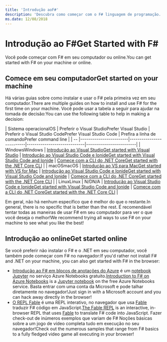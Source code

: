 ```yaml
---
title: 'Introdução aoF#'
description: 'Descubra como começar com o F# linguagem de programação.'
ms.date: 12/08/2018
---
```

# <a name="get-started-with-f"></a><span data-ttu-id="11404-103">Introdução ao F\#</span><span class="sxs-lookup"><span data-stu-id="11404-103">Get Started with F\#</span></span>

<span data-ttu-id="11404-104">Você pode começar com F# em seu computador ou online.</span><span class="sxs-lookup"><span data-stu-id="11404-104">You can get started with F# on your machine or online.</span></span>

## <a name="get-started-on-your-machine"></a><span data-ttu-id="11404-105">Comece em seu computador</span><span class="sxs-lookup"><span data-stu-id="11404-105">Get started on your machine</span></span>

<span data-ttu-id="11404-106">Há várias guias sobre como instalar e usar o F# pela primeira vez em seu computador.</span><span class="sxs-lookup"><span data-stu-id="11404-106">There are multiple guides on how to install and use F# for the first time on your machine.</span></span>  <span data-ttu-id="11404-107">Você pode usar a tabela a seguir para ajudar na tomada de decisão:</span><span class="sxs-lookup"><span data-stu-id="11404-107">You can use the following table to help in making a decision:</span></span>

| <span data-ttu-id="11404-108">Sistema operacional</span><span class="sxs-lookup"><span data-stu-id="11404-108">OS</span></span> | <span data-ttu-id="11404-109">Preferir o Visual Studio</span><span class="sxs-lookup"><span data-stu-id="11404-109">Prefer Visual Studio</span></span> | <span data-ttu-id="11404-110">Preferir o Visual Studio Code</span><span class="sxs-lookup"><span data-stu-id="11404-110">Prefer Visual Studio Code</span></span> | <span data-ttu-id="11404-111">Prefira a linha de comando</span><span class="sxs-lookup"><span data-stu-id="11404-111">Prefer command line</span></span> |
| -- |------------------------|--------------------------|-----------------------------|-------------------------|
| <span data-ttu-id="11404-112">Windows</span><span class="sxs-lookup"><span data-stu-id="11404-112">Windows</span></span> | [<span data-ttu-id="11404-113">Introdução ao Visual Studio</span><span class="sxs-lookup"><span data-stu-id="11404-113">Get started with Visual Studio</span></span>](get-started-visual-studio.md) | [<span data-ttu-id="11404-114">Introdução ao Visual Studio Code e Ionide</span><span class="sxs-lookup"><span data-stu-id="11404-114">Get started with Visual Studio Code and Ionide</span></span>](get-started-vscode.md) | [<span data-ttu-id="11404-115">Comece com a CLI do .NET Core</span><span class="sxs-lookup"><span data-stu-id="11404-115">Get started with the .NET Core CLI</span></span>](get-started-command-line.md) |
| <span data-ttu-id="11404-116">macOS</span><span class="sxs-lookup"><span data-stu-id="11404-116">macOS</span></span> | [<span data-ttu-id="11404-117">Introdução ao VS para Mac</span><span class="sxs-lookup"><span data-stu-id="11404-117">Get started with VS for Mac</span></span>](get-started-with-visual-studio-for-mac.md) | [<span data-ttu-id="11404-118">Introdução ao Visual Studio Code e Ionide</span><span class="sxs-lookup"><span data-stu-id="11404-118">Get started with Visual Studio Code and Ionide</span></span>](get-started-vscode.md) | [<span data-ttu-id="11404-119">Comece com a CLI do .NET Core</span><span class="sxs-lookup"><span data-stu-id="11404-119">Get started with the .NET Core CLI</span></span>](get-started-command-line.md) |
| <span data-ttu-id="11404-120">Linux</span><span class="sxs-lookup"><span data-stu-id="11404-120">Linux</span></span> | <span data-ttu-id="11404-121">N/D</span><span class="sxs-lookup"><span data-stu-id="11404-121">N/A</span></span> | [<span data-ttu-id="11404-122">Introdução ao Visual Studio Code e Ionide</span><span class="sxs-lookup"><span data-stu-id="11404-122">Get started with Visual Studio Code and Ionide</span></span>](get-started-vscode.md) | [<span data-ttu-id="11404-123">Comece com a CLI do .NET Core</span><span class="sxs-lookup"><span data-stu-id="11404-123">Get started with the .NET Core CLI</span></span>](get-started-command-line.md) |

<span data-ttu-id="11404-124">Em geral, não há nenhum específico que é melhor do que o restante.</span><span class="sxs-lookup"><span data-stu-id="11404-124">In general, there is no specific that is better than the rest.</span></span> <span data-ttu-id="11404-125">É recomendável tentar todas as maneiras de usar F# em seu computador para ver o que você deseja o melhor!</span><span class="sxs-lookup"><span data-stu-id="11404-125">We recommend trying all ways to use F# on your machine to see what you like the best!</span></span>

## <a name="get-started-online"></a><span data-ttu-id="11404-126">Introdução ao online</span><span class="sxs-lookup"><span data-stu-id="11404-126">Get started online</span></span>

<span data-ttu-id="11404-127">Se você preferir não instalar o F# e o .NET em seu computador, você também pode começar com F# no navegador:</span><span class="sxs-lookup"><span data-stu-id="11404-127">If you'd rather not install F# and .NET on your machine, you can also get started with F# in the browser:</span></span>

* <span data-ttu-id="11404-128">[Introdução ao F# em blocos de anotações do Azure](https://notebooks.azure.com/Microsoft/projects/2018-Intro-FSharp/html/Introduction%20to%20FSharp.ipynb) é um [notebook Jupyter](https://jupyter.org/) no serviço Azure Notebooks gratuito.</span><span class="sxs-lookup"><span data-stu-id="11404-128">[Introduction to F# on Azure Notebooks](https://notebooks.azure.com/Microsoft/projects/2018-Intro-FSharp/html/Introduction%20to%20FSharp.ipynb) is a [Jupyter notebook](https://jupyter.org/) on the free Azure Notebooks service.</span></span> <span data-ttu-id="11404-129">Basta entrar com uma conta da Microsoft e pode talhar diretamente no navegador!</span><span class="sxs-lookup"><span data-stu-id="11404-129">Just sign in with a Microsoft account and you can hack away directly in the browser!</span></span>
* <span data-ttu-id="11404-130">[O REPL Fable](https://fable.io/repl/) é uma REPL interativo, no navegador que usa [Fable](https://fable.io/) traduzir F# código em JavaScript.</span><span class="sxs-lookup"><span data-stu-id="11404-130">[The Fable REPL](https://fable.io/repl/) is an interactive, in-browser REPL that uses [Fable](https://fable.io/) to translate F# code into JavaScript.</span></span> <span data-ttu-id="11404-131">Fazer check-out de inúmeros exemplos que variam de F# Noções básicas sobre a um jogo de vídeo completa tudo em execução no seu navegador!</span><span class="sxs-lookup"><span data-stu-id="11404-131">Check out the numerous samples that range from F# basics to a fully fledged video game all executing in your browser!</span></span>
